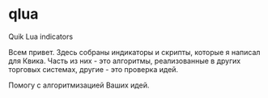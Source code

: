 # qlua
Quik Lua indicators


Всем привет. Здесь собраны индикаторы и скрипты, которые я написал для Квика. 
Часть из них - это алгоритмы, реализованные в других торговых системах, другие - это проверка идей.

Помогу с алгоритмизацией Ваших идей.
